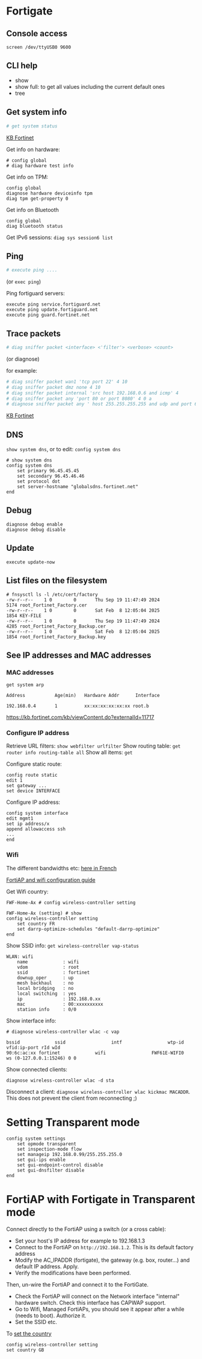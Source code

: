 # Fortigate

## Console access

`screen /dev/ttyUSB0 9600`

## CLI help

- show
- show full: to get all values including the current default ones
- tree

## Get system info

```bash
# get system status
```

[KB Fortinet](http://kb.fortinet.com/kb/viewContent.do?externalId=FD31964)

Get info on hardware:

```
# config global
# diag hardware test info
```

Get info on TPM:

```
config global
diagnose hardware deviceinfo tpm
diag tpm get-property 0 
```

Get info on Bluetooth

```
config global
diag bluetooth status
```

Get IPv6 sessions: `diag sys session6 list`

## Ping

```bash
# execute ping ....
```

(or `exec ping`)

Ping fortiguard servers: 

```
execute ping service.fortiguard.net
execute ping update.fortiguard.net
execute ping guard.fortinet.net
```



## Trace packets

```bash
# diag sniffer packet <interface> <'filter'> <verbose> <count> 
```
(or diagnose)

for example:

```bash
# diag sniffer packet wan1 'tcp port 22' 4 10
# diag sniffer packet dmz none 4 10
# diag sniffer packet internal 'src host 192.168.0.6 and icmp' 4
# diag sniffer packet any 'port 80 or port 8080' 4 0 a
# diagnose sniffer packet any ' host 255.255.255.255 and udp and port 67 or port 68' 4 0 a
```

[KB Fortinet](http://kb.fortinet.com/kb/viewContent.do?externalId=11186)

## DNS

`show system dns`, or to edit: `config system dns`

```
# show system dns
config system dns
    set primary 96.45.45.45
    set secondary 96.45.46.46
    set protocol dot
    set server-hostname "globalsdns.fortinet.net"
end

```

## Debug

```
diagnose debug enable
diagnose debug disable
```

## Update

`execute update-now`


## List files on the filesystem

```
# fnsysctl ls -l /etc/cert/factory
-rw-r--r--    1 0        0       Thu Sep 19 11:47:49 2024             5174 root_Fortinet_Factory.cer
-rw-r--r--    1 0        0       Sat Feb  8 12:05:04 2025             1854 KEY-FILE
-rw-r--r--    1 0        0       Thu Sep 19 11:47:49 2024             4285 root_Fortinet_Factory_Backup.cer
-rw-r--r--    1 0        0       Sat Feb  8 12:05:04 2025             1854 root_Fortinet_Factory_Backup.key

```

## See IP addresses and MAC addresses

### MAC addresses

`get system arp`

```
Address           Age(min)   Hardware Addr      Interface

192.168.0.4       1          xx:xx:xx:xx:xx:xx root.b
```

https://kb.fortinet.com/kb/viewContent.do?externalId=11717

### Configure IP address

Retrieve URL filters: `show webfilter urlfilter`
Show routing table: `get router info routing-table all`
Show all items: `get`

Configure static route:
```
config route static
edit 1
set gateway ...
set device INTERFACE
```

Configure IP address:

```
config system interface
edit mgmt1
set ip address/x
append allowaccess ssh
...
end
```



### Wifi

The different bandwidths etc: [here in French](https://siam.lyon.archi.fr/index.php/informatique/materiels/431-wifi-normes)

[FortiAP and wifi configuration guide](https://docs.fortinet.com/document/fortiap/7.0.0/fortiwifi-and-fortiap-configuration-guide/307228/defining-a-wireless-network-interface-ssid)

Get Wifi country:

```
FWF-Home-Ax # config wireless-controller setting

FWF-Home-Ax (setting) # show
config wireless-controller setting
    set country FR
    set darrp-optimize-schedules "default-darrp-optimize"
end
```


Show SSID info: `get wireless-controller vap-status`

```
WLAN: wifi
    name             : wifi
    vdom             : root
    ssid             : fortinet
    downup_oper      : up
    mesh backhaul    : no
    local bridging   : no
    local switching  : yes
    ip               : 192.168.0.xx
    mac              : 00:xxxxxxxxxx
    station info     : 0/0
```

Show interface info:

```
# diagnose wireless-controller wlac -c vap

bssid             ssid                 intf                 wtp-id               vfid:ip-port rId wId
90:6c:ac:xx fortinet             wifi                 FWF61E-WIFI0         ws (0-127.0.0.1:15246) 0 0
```

Show connected clients:

```
diagnose wireless-controller wlac -d sta
```

Disconnect a client: `diagnose wireless-controller wlac kickmac MACADDR`. This does not prevent the client from reconnecting ;)

# Setting Transparent mode

```
config system settings
    set opmode transparent
    set inspection-mode flow
    set manageip 192.168.0.99/255.255.255.0
    set gui-ips enable
    set gui-endpoint-control disable
    set gui-dnsfilter disable
end
```

# FortiAP with Fortigate in Transparent mode

Connect directly to the FortiAP using a switch (or a cross cable):

- Set your host's IP address for example to 192.168.1.3
- Connect to the FortiAP on `http://192.168.1.2`. This is its default factory address
- Modify the AC_IPADDR (fortigate), the gateway (e.g. box, router...) and default IP address. Apply.
- Verify the modifications have been performed.

Then, un-wire the FortiAP and connect it to the FortiGate.

- Check the FortiAP will connect on the Network interface "internal" hardware switch. Check this interface has CAPWAP support.
- Go to Wifi, Managed FortiAPs, you should see it appear after a while (needs to boot). Authorize it.
- Set the SSID etc.

To [set the country](https://kb.fortinet.com/kb/viewContent.do?externalId=FD35116)

```
config wireless-controller setting
set country GB
```


